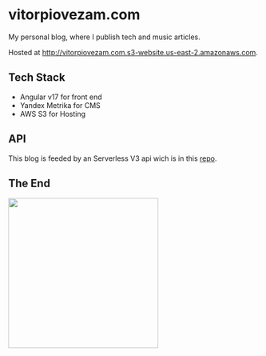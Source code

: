 # vitorpiovezam.com

My personal blog, where I publish tech and music articles.

Hosted at http://vitorpiovezam.com.s3-website.us-east-2.amazonaws.com.

## Tech Stack
- Angular v17 for front end
- Yandex Metrika for CMS
- AWS S3 for Hosting

## API

This blog is feeded by an Serverless V3 api wich is in this [repo](https://github.com/vitorpiovezam/blog-cms-v2).

## The End
<img src="https://3.bp.blogspot.com/-3o66FY0sxww/V1K73uQaskI/AAAAAAAAQZI/KkegqDYpz7QkZzBCW9oetqNgEW-klFrHgCLcB/s1600/folks.jpg" width="300px">

